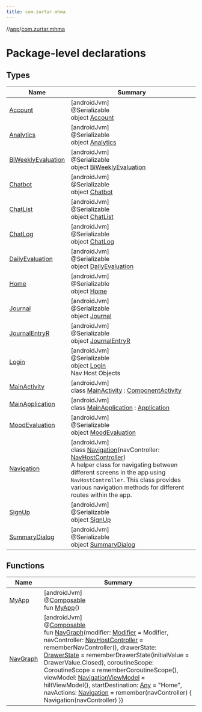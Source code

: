 ```yaml
---
title: com.zurtar.mhma
---
```

//[app](../../index.html)/[com.zurtar.mhma](index.html)



# Package-level declarations



## Types


| Name | Summary |
|---|---|
| [Account](-account/index.html) | [androidJvm]<br>@Serializable<br>object [Account](-account/index.html) |
| [Analytics](-analytics/index.html) | [androidJvm]<br>@Serializable<br>object [Analytics](-analytics/index.html) |
| [BiWeeklyEvaluation](-bi-weekly-evaluation/index.html) | [androidJvm]<br>@Serializable<br>object [BiWeeklyEvaluation](-bi-weekly-evaluation/index.html) |
| [Chatbot](-chatbot/index.html) | [androidJvm]<br>@Serializable<br>object [Chatbot](-chatbot/index.html) |
| [ChatList](-chat-list/index.html) | [androidJvm]<br>@Serializable<br>object [ChatList](-chat-list/index.html) |
| [ChatLog](-chat-log/index.html) | [androidJvm]<br>@Serializable<br>object [ChatLog](-chat-log/index.html) |
| [DailyEvaluation](-daily-evaluation/index.html) | [androidJvm]<br>@Serializable<br>object [DailyEvaluation](-daily-evaluation/index.html) |
| [Home](-home/index.html) | [androidJvm]<br>@Serializable<br>object [Home](-home/index.html) |
| [Journal](-journal/index.html) | [androidJvm]<br>@Serializable<br>object [Journal](-journal/index.html) |
| [JournalEntryR](-journal-entry-r/index.html) | [androidJvm]<br>@Serializable<br>object [JournalEntryR](-journal-entry-r/index.html) |
| [Login](-login/index.html) | [androidJvm]<br>@Serializable<br>object [Login](-login/index.html)<br>Nav Host Objects |
| [MainActivity](-main-activity/index.html) | [androidJvm]<br>class [MainActivity](-main-activity/index.html) : [ComponentActivity](https://developer.android.com/reference/kotlin/androidx/activity/ComponentActivity.html) |
| [MainApplication](-main-application/index.html) | [androidJvm]<br>class [MainApplication](-main-application/index.html) : [Application](https://developer.android.com/reference/kotlin/android/app/Application.html) |
| [MoodEvaluation](-mood-evaluation/index.html) | [androidJvm]<br>@Serializable<br>object [MoodEvaluation](-mood-evaluation/index.html) |
| [Navigation](-navigation/index.html) | [androidJvm]<br>class [Navigation](-navigation/index.html)(navController: [NavHostController](https://developer.android.com/reference/kotlin/androidx/navigation/NavHostController.html))<br>A helper class for navigating between different screens in the app using `NavHostController`. This class provides various navigation methods for different routes within the app. |
| [SignUp](-sign-up/index.html) | [androidJvm]<br>@Serializable<br>object [SignUp](-sign-up/index.html) |
| [SummaryDialog](-summary-dialog/index.html) | [androidJvm]<br>@Serializable<br>object [SummaryDialog](-summary-dialog/index.html) |


## Functions


| Name | Summary |
|---|---|
| [MyApp](-my-app.html) | [androidJvm]<br>@[Composable](https://developer.android.com/reference/kotlin/androidx/compose/runtime/Composable.html)<br>fun [MyApp](-my-app.html)() |
| [NavGraph](-nav-graph.html) | [androidJvm]<br>@[Composable](https://developer.android.com/reference/kotlin/androidx/compose/runtime/Composable.html)<br>fun [NavGraph](-nav-graph.html)(modifier: [Modifier](https://developer.android.com/reference/kotlin/androidx/compose/ui/Modifier.html) = Modifier, navController: [NavHostController](https://developer.android.com/reference/kotlin/androidx/navigation/NavHostController.html) = rememberNavController(), drawerState: [DrawerState](https://developer.android.com/reference/kotlin/androidx/compose/material3/DrawerState.html) = rememberDrawerState(initialValue = DrawerValue.Closed), coroutineScope: CoroutineScope = rememberCoroutineScope(), viewModel: [NavigationViewModel](../com.zurtar.mhma.util/-navigation-view-model/index.html) = hiltViewModel(), startDestination: [Any](https://kotlinlang.org/api/core/kotlin-stdlib/kotlin/-any/index.html) = &quot;Home&quot;, navActions: [Navigation](-navigation/index.html) = remember(navController) {         Navigation(navController)     }) |
